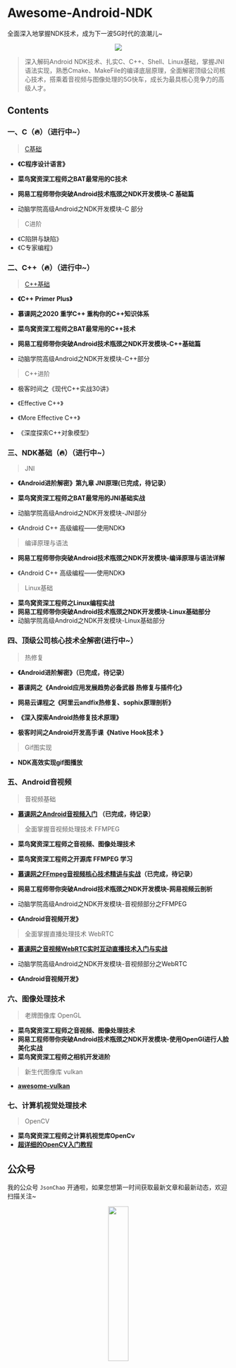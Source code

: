 # Awesome-Android-NDK
全面深入地掌握NDK技术，成为下一波5G时代的浪潮儿~
<div align="center">
<img src="https://github.com/JsonChao/Awesome-Android-NDK/blob/master/ScreenShots/NDK%E5%BC%80%E5%8F%91%E9%AB%98%E6%89%8B%E4%B9%8B%E8%B7%AF.png">
</div>

> 深入解码Android NDK技术、扎实C、C++、Shell、Linux基础，掌握JNI语法实现，熟悉Cmake、MakeFile的编译底层原理，全面解密顶级公司核心技术，搭乘着音视频与图像处理的5G快车，成长为最具核心竞争力的高级人才。

## Contents

### 一、C（🔥）（进行中~）

> [C基础](https://github.com/JsonChao/Awesome-Android-Notebook/blob/master/notes/C%E6%A0%B8%E5%BF%83%E8%AF%AD%E6%B3%95%E5%AD%A6%E4%B9%A0%E7%AC%94%E8%AE%B0.md)

- **《C程序设计语言》**

- **菜鸟窝资深工程师之BAT最常用的C技术**
- **网易工程师带你突破Android技术瓶颈之NDK开发模块-C 基础篇**
- 动脑学院高级Android之NDK开发模块-C 部分

> C进阶

- 《C陷阱与缺陷》
- 《C专家编程》


### 二、C++（🔥）（进行中~）

> [C++基础](https://github.com/JsonChao/Awesome-Android-Notebook/blob/master/notes/C%2B%2B%E6%A0%B8%E5%BF%83%E8%AF%AD%E6%B3%95%E5%AD%A6%E4%B9%A0%E7%AC%94%E8%AE%B0.md)

- **《C++ Primer Plus》**

- **慕课网之2020 重学C++ 重构你的C++知识体系**
- **菜鸟窝资深工程师之BAT最常用的C++技术**
- **网易工程师带你突破Android技术瓶颈之NDK开发模块-C++基础篇**
- 动脑学院高级Android之NDK开发模块-C++部分

> C++进阶

- 极客时间之《现代C++实战30讲》

- 《Effective C++》
- 《More Effective C++》

- 《深度探索C++对象模型》


### 三、NDK基础（🔥）（进行中~）

> JNI

- **《Android进阶解密》第九章 JNI原理(已完成，待记录）**
- **菜鸟窝资深工程师之BAT最常用的JNI基础实战**
- 动脑学院高级Android之NDK开发模块-JNI部分

- 《Android C++ 高级编程——使用NDK》


> 编译原理与语法

- **网易工程师带你突破Android技术瓶颈之NDK开发模块-编译原理与语法详解**

- 《Android C++ 高级编程——使用NDK》

> Linux基础

- **菜鸟窝资深工程师之Linux编程实战**
- **网易工程师带你突破Android技术瓶颈之NDK开发模块-Linux基础部分**
- 动脑学院高级Android之NDK开发模块-Linux基础部分


### 四、顶级公司核心技术全解密(进行中~）

> 热修复

- **《Android进阶解密》（已完成，待记录）**

- **慕课网之《Android应用发展趋势必备武器 热修复与插件化》**

- **网易云课程之《阿里云andfix热修复、sophix原理剖析》**

- **《深入探索Android热修复技术原理》**

- **极客时间之Android开发高手课《Native Hook技术 》**


> Gif图实现

- **NDK高效实现gif图播放**


### 五、Android音视频

> 音视频基础

- **[慕课网之Android音视频入门](https://www.imooc.com/learn/959) （已完成，待记录）**

> 全面掌握音视频处理技术 FFMPEG

- **菜鸟窝资深工程师之音视频、图像处理技术**
- **菜鸟窝资深工程师之开源库 FFMPEG 学习**
- **[慕课网之FFmpeg音视频核心技术精讲与实战](https://coding.imooc.com/learn/list/279.html)（已完成，待记录）**
- **网易工程师带你突破Android技术瓶颈之NDK开发模块-网易视频云剖析**
- 动脑学院高级Android之NDK开发模块-音视频部分之FFMPEG

- **《Android音视频开发》**

> 全面掌握直播处理技术 WebRTC

- **[慕课网之音视频WebRTC实时互动直播技术入门与实战](https://coding.imooc.com/learn/list/329.html)**
- 动脑学院高级Android之NDK开发模块-音视频部分之WebRTC

- **《Android音视频开发》**


### 六、图像处理技术

> 老牌图像库 OpenGL

- **菜鸟窝资深工程师之音视频、图像处理技术**
- **网易工程师带你突破Android技术瓶颈之NDK开发模块-使用OpenGl进行人脸美化实战**
- **菜鸟窝资深工程师之相机开发进阶**


> 新生代图像库 vulkan

- **[awesome-vulkan](https://github.com/vinjn/awesome-vulkan)**


### 七、计算机视觉处理技术

> OpenCV

- **菜鸟窝资深工程师之计算机视觉库OpenCv**
- **[超详细的OpenCV入门教程](http://c.biancheng.net/opencv/)**


## 公众号

我的公众号 `JsonChao` 开通啦，如果您想第一时间获取最新文章和最新动态，欢迎扫描关注~

<div align="center">
<img src="https://user-gold-cdn.xitu.io/2020/6/11/172a29b8b626ef93?w=258&h=258&f=jpeg&s=28705" width=30%>
</div>


## 赞赏

如果这个库对您有很大帮助，您愿意支持这个项目的进一步开发和这个项目的持续维护。你可以扫描下面的二维码，让我喝一杯咖啡或啤酒。非常感谢您的捐赠。谢谢！

<div align="center">
<img src="https://raw.githubusercontent.com/JsonChao/Awesome-Android-Interview/master/screenshot/wexin_play.jpg" width=20%><img src="https://raw.githubusercontent.com/JsonChao/Awesome-Android-Interview/master/screenshot/Apaliy.jpg" width=20%>
</div>


----

## Contanct Me

###  ●  微信：

> 欢迎关注我的微信：`bcce5360`  

###  ●  微信群：

> **微信群如果不能扫码加入，麻烦大家想进微信群的朋友们，加我微信拉你进群。**

<div align="center">
<img src="https://github.com/JsonChao/Awesome-Android-Performance/blob/master/screenshots/Awesome-Android.png" width=35%>
</div>
        

###  ●  QQ群：

> 2千人QQ群，**Awesome-Android学习交流群，QQ群号：959936182**， 欢迎大家加入~


### About me

- #### Email: [chao.qu521@gmail.com]()
- #### Blog: [https://jsonchao.github.io/](https://jsonchao.github.io/)
- #### 掘金: [https://juejin.im/user/5a3ba9375188252bca050ade](https://juejin.im/user/5a3ba9375188252bca050ade)
    
### License

Copyright 2019 JsonChao

Licensed under the Apache License, Version 2.0 (the "License");
you may not use this file except in compliance with the License.
You may obtain a copy of the License at

   http://www.apache.org/licenses/LICENSE-2.0

Unless required by applicable law or agreed to in writing, software
distributed under the License is distributed on an "AS IS" BASIS,
WITHOUT WARRANTIES OR CONDITIONS OF ANY KIND, either express or implied.
See the License for the specific language governing permissions and
limitations under the License.





